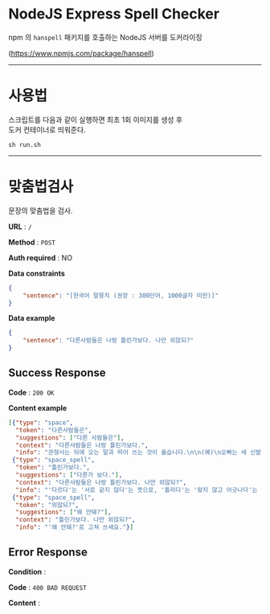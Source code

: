 # NodeJS Express Spell Checker
npm 의 `hanspell` 패키지를 호출하는 NodeJS 서버를 도커라이징

(https://www.npmjs.com/package/hanspell)

---

# 사용법

스크립트를 다음과 같이 실행하면 최초 1회 이미지를 생성 후  
도커 컨테이너로 띄워준다.

```shell
sh run.sh
```

---

# 맞춤법검사

문장의 맞춤법을 검사.

**URL** : `/`

**Method** : `POST`

**Auth required** : NO

**Data constraints**

```json
{
    "sentence": "[한국어 말뭉치 (권장 : 300단어, 1000글자 미만)]"
}
```

**Data example**

```json
{
    "sentence": "다른사람들은 나랑 틀린가보다. 나만 외않되?"
}
```

## Success Response

**Code** : `200 OK`

**Content example**

```json
[{"type": "space",
  "token": "다른사람들은",
  "suggestions": ["다른 사람들은"],
  "context": "다른사람들은 나랑 틀린가보다.",
  "info": "관형사는 뒤에 오는 말과 띄어 쓰는 것이 옳습니다.\n\n(예)\n오빠는 새 신발을 사자마자 헌 신발을 버렸다\n아저씨, 그 사과 얼마예요?\n그녀와 헤어진 지 한 달이 넘었다."},
 {"type": "space_spell",
  "token": "틀린가보다.",
  "suggestions": ["다른가 보다."],
  "context": "다른사람들은 나랑 틀린가보다. 나만 외않되?",
  "info": "'다르다'는 '서로 같지 않다'는 뜻으로, '틀리다'는 '맞지 않고 어긋나다'는 뜻으로 서로 구분하여 씁니다.\n\n(예)\n그녀는 나와 취향이 다르다.\n선생이라서 그런지 어디가 달라도 달라.\n비가 올 거라던 일기 예보가 틀렸다.\n병휘는 그 부분에서 대사를  틀리고 말았다."},
 {"type": "space_spell",
  "token": "외않되?",
  "suggestions": ["왜 안돼?"],
  "context": "틀린가보다. 나만 외않되?",
  "info": "'왜 안돼?'로 고쳐 쓰세요."}]
```

## Error Response

**Condition** :

**Code** : `400 BAD REQUEST`

**Content** :
